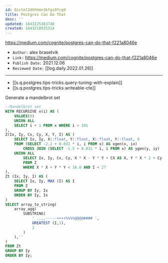 ```yaml
---
id: 0ivlml3dhhhmn3kfgs9fcq9
title: Postgres Can Do That
desc: ''
updated: 1643225363746
created: 1643218935314
---
```



<https://medium.com/cognite/postgres-can-do-that-f221a8046e>

- `Author:` alex brasetvik
- `Link:` <https://medium.com/cognite/postgres-can-do-that-f221a8046e>
- `Publish Date:` 2021.12.06
- `Reviewed Date:` [[log.daily.2022.01.26]]

---

- [[s.q.postgres.tips-tricks.query-tuning-with-explain]]
- [[s.q.postgres.tips-tricks.writeable-cte]]

Generate a mandelbrot set

```sql
--Mandelbrot set
WITH RECURSIVE x(i) AS (
	VALUES(0)
	UNION ALL
	SELECT i + 1 FROM x WHERE i < 101
),
Z(Ix, Iy, Cx, Cy, X, Y, I) AS (
	SELECT Ix, Iy, X::float, Y::float, X::float, Y::float, 0
	FROM (SELECT -2.2 + 0.031 * i, i FROM x) AS xgen(x, ix)
		CROSS JOIN (SELECT -1.5 + 0.031 * i, i FROM x) AS ygen(y, iy)
	UNION ALL
		SELECT Ix, Iy, Cx, Cy, X * X - Y * Y + CX AS X, Y * X * 2 + Cy, I + 1
		FROM Z
		WHERE X * X + Y * Y < 16.0 AND I < 27
),
Zt (Ix, Iy, I) AS (
	SELECT Ix, Iy, MAX (I) AS I
	FROM Z
	GROUP BY Iy, Ix
	ORDER BY Iy, Ix
)
SELECT array_to_string(
	array_agg(
		SUBSTRING(
			' .,,,-----++++%%%%@@@@#### ',
			GREATEST (I,1),
			1
		)
	),''
)
FROM Zt
GROUP BY Iy
ORDER BY Iy;
```


